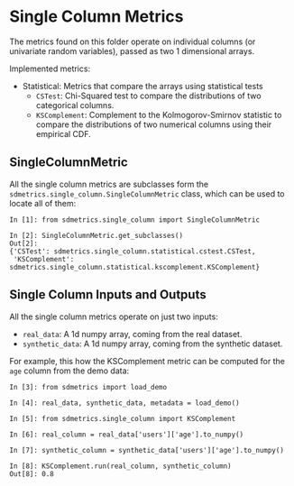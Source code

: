 # Single Column Metrics

The metrics found on this folder operate on individual columns (or univariate random variables),
passed as two 1 dimensional arrays.

Implemented metrics:

* Statistical: Metrics that compare the arrays using statistical tests
    * `CSTest`: Chi-Squared test to compare the distributions of two categorical columns.
    * `KSComplement`: Complement to the Kolmogorov-Smirnov statistic to compare the distributions
      of two numerical columns using their empirical CDF.

## SingleColumnMetric

All the single column metrics are subclasses form the `sdmetrics.single_column.SingleColumnMetric`
class, which can be used to locate all of them:

```python3
In [1]: from sdmetrics.single_column import SingleColumnMetric

In [2]: SingleColumnMetric.get_subclasses()
Out[2]:
{'CSTest': sdmetrics.single_column.statistical.cstest.CSTest,
 'KSComplement': sdmetrics.single_column.statistical.kscomplement.KSComplement}
```

## Single Column Inputs and Outputs

All the single column metrics operate on just two inputs:

* `real_data`: A 1d numpy array, coming from the real dataset.
* `synthetic_data`: A 1d numpy array, coming from the synthetic dataset.

For example, this how the KSComplement metric can be computed for the `age` column
from the demo data:

```python3
In [3]: from sdmetrics import load_demo

In [4]: real_data, synthetic_data, metadata = load_demo()

In [5]: from sdmetrics.single_column import KSComplement

In [6]: real_column = real_data['users']['age'].to_numpy()

In [7]: synthetic_column = synthetic_data['users']['age'].to_numpy()

In [8]: KSComplement.run(real_column, synthetic_column)
Out[8]: 0.8
```
